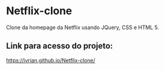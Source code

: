 # Netflix-clone
Clone da homepage da Netflix usando JQuery, CSS e HTML 5.

## Link para acesso do projeto:
https://ivrian.github.io/Netflix-clone/
